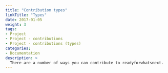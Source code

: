 ```yaml
---
title: "Contribution types"
linkTitle: "Types"
date: 2017-01-05
weight: 3
tags:
- Project
- Project - contributions
- Project - contributions (types)
categories:
- Documentation
description: >
  There are a number of ways you can contribute to readyforwhatsnext.
---
```



